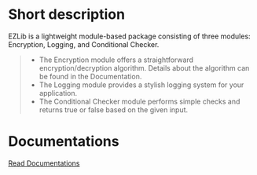 # Short description
EZLib is a lightweight module-based package consisting of three modules: Encryption, Logging, and Conditional Checker.

> - The Encryption module offers a straightforward encryption/decryption algorithm. Details about the algorithm can be found in the Documentation.
> - The Logging module provides a stylish logging system for your application.
> - The Conditional Checker module performs simple checks and returns true or false based on the given input.

# Documentations

<a href="https://ezlib.gitbook.io/ezlib/">Read Documentations</a>